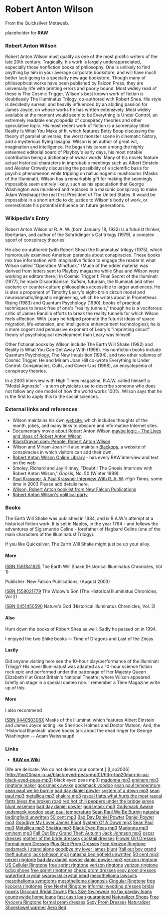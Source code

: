 
# Robert Anton Wilson

From the Quicksilver Metaweb.

placeholder for **RAW**
### Robert Anton Wilson


Robert Anton Wilson must qualify as one of the most prolific writers of the late 20th century. Tragically, his work is largely underappreciated, especially those nonfiction books of philosophy. One is unlikely to find anything by him in your average corporate bookstore, and will have much better luck going to a specialty new age bookstore. Though many of philosophical works have been published by Falcon Press, they are universally rife with printing errors and poorly bound. Most widely read of these is The Cosmic Trigger. Wilson's best known work of fiction is doubtlessly The Illuminatus Trilogy, co-authored with Robert Shea. His style is decidedly surreal, and heavily influenced by an abiding passion for James Joyce, on whose works he has written extensively. Most widely available at the moment would seem to be Everything is Under Control, an extremely readable encyclopedia of conspiracy theories and other speculative topic. His most recent work of fiction is a screenplay titled Reality Is What You Make of It, which features Betty Boop discussing the theory of parallel universes, the worst monster scene in cinematic history, and a mysterious flying lasagna. Wilson is an author of great wit, imagination and intelligence. He began his career among the highly esteemed editorial board of Playboy's early days, his most notable contribution being a dictionary of swear words. Many of his novels feature actual historical characters in improbable meetings such as Albert Einstein and Aleister Crowely discussing the possibility of a scientific basis for psychic phenomenon while tripping on hallucinogenic mushrooms (Masks of the Illuminati). Wilson has a remarkable gift for making the seemingly impossible seem entirely likely, such as his speculation that George Washington was murdered and replaced in a masonic conspiracy to make Adam Weishaupt the real first President of The United States. It would be impossible in a short article to do justice to Wilson's body of work, or overestimate his potential influence on future generations.
### Wikipedia's Entry


Robert Anton Wilson or R. A. W. (born January 18, 1932) is a futurist thinker, libertarian, and author of the Schrödinger's Cat trilogy (1979), a complex spoof of conspiracy theories. 

He also co-authored (with Robert Shea) the Illuminatus! trilogy (1975), which humorously examined American paranoia about conspiracies. These books mix true information with imaginative fiction to engage the reader in what Wilson called "Operation Mindfuck." (Much of the odder material was derived from letters sent to Playboy magazine while Shea and Wilson were working as editors there.) In Cosmic Trigger I: Final Secret of the Illuminati (1977), he made Discordianism, Sufism, futurism, the Illuminati and other esoteric or counter-culture philosophies accessible to larger audiences. He is also a proponent of Timothy Leary's eight-brain circuit model and neurosomatic/lingustic engineering, which he writes about in Prometheus Rising (1983) and Quantum Psychology (1990), books of practical techniques to break free of one's "reality tunnels," though he is a vociferous critic of James Randi's efforts to break the reality tunnels for which Wilson feels affection. With Leary he helped promote the futurist ideas of space migration, life extension, and intelligence enhancement technologies); he is a more cogent and persuasive exponent of Leary's "imprinting circuit" theory of psychological development than Leary was himself. 

Other fictional books by Wilson include The Earth Will Shake (1982) and Reality Is What You Can Get Away With (1996). His nonfiction books include Quantum Psychology, The New Inquisition (1994), and two other volumes of Cosmic Trigger. He and Miriam Joan Hill co-wrote Everything Is Under Control: Conspiracies, Cults, and Cover-Ups (1998), an encyclopedia of conspiracy theories. 

In a 2003 interview with High Times magazine, R.A.W. called himself a "Model Agnostic" - a term physicists use to describe someone who does not follow any one model of how the world works 100%. Wilson says that he is the first to apply this to the social sciences. 

### External links and references


* Wilson maintains his own [website](/http-www-rawilson-com-main-shtml), which includes thoughts of the month, jokes, and many links to obscure and informative Internet sites.
* Documentary movie about Robert Anton Wilson [maybe logic - The Lives and Ideas of Robert Anton Wilson](/http-www-maybelogic-com)
* [BlackCrayon.com: People: Robert Anton Wilson](/http-www-blackcrayon-com-people-raw)
* Wilson and Miriam Joan Hill also maintain [Blackops](/http-www-cruzio-com-blackops), a website of conspiracies in which visitors can add their own.
* [Robert Anton Wilson Online Library](/http-www-deepleafproductions-com-wilsonlibrary-index-htm) - has every RAW interview and text on the web
* Smoley, Richard and Jay Kinney, "Doubt!: The Gnosis Interview with Robert Anton Wilson," *Gnosis,* No. 50 (Winter 1999).
* [Paul Krassner](/http-en-wikipedia-org-wiki-paul-krassner), [A Paul Krassner Interview With R. A. W](/http-www-newfalcon-com-author-articles-wilson-interview-pk-a-htm). *High Times,* some time in 2003 Please add details here.
* [Wilson, Robert Anton booklist from New Falcon Publications](/http-www-newfalcon-com-alpha-by-author-htm-wilson)
* [Robert Anton Wilson's political party](/http-www-gunsanddope-com)


### Books


The Earth Will Shake was published in 1984, and is R.A.W.'s attempt at a historical fiction work. It is set in Naples, in the year 1764 - and follows the adventures of Sigismundo Celine - forefather of Hagbard Celine (one of the main characters of the Illuminatus! Trilogy).

If you like Quicksilver, The Earth Will Shake might just be up your alley.

#### More


[ISBN 1561841625](/) The Earth Will Shake (Historical Illuminatus Chronicles, Vol 1)  

Publisher: New Falcon Publications; (August 2003)   
  

[ISBN 1558021779](/) The Widow's Son (The Historical Illuminatus Chronicles, Vol 2)   

[ISBN 0451450590](/) Nature's God (Historical Illuminatus Chronicles, Vol. 3)  


#### Also


Hunt down the books of Robert Shea as well. Sadly he passed on in 1994.  


I enjoyed the two Shike books -- Time of Dragons and Last of the Zinjas
#### Lastly


Did anyone visiting here see the 10-hour play/performance of the Illuminati Trilogy? His novel Illuminatus! was adapted as a 10-hour science fiction rock epic and performed under the patronage of Her Majesty Queen Elizabeth II at Great Britain's National Theatre, where Wilson appeared briefly on stage in a special cameo role. I remember a Time Magazine write up of this.

#### More


I also recommend  

[ISBN 044050306X](/) Masks of the Illuminati which features Albert Einstein and James Joyce acting like Sherlock Holmes and Doctor Watson; And, the 'Historical Illuminati' above books talk about the dead ringer for George Washington -- Adam Weisshaupt!  
  


### Links


* **[RAW on Wiki](/http-en2-wikipedia-org-wiki-robert-anton-wilson)**





























[We are delicate. We do not delete your content.]
[l\_sp2006]
[http://top20man.in.ua/black-eyed-peas-mp3](/http-top20man-in-ua-black-eyed-peas-mp3) black eyed peas mp3]
[madonna mp3](/http-top20man-in-ua-madonna-mp3)
[eminem mp3](/http-top20man-in-ua-eminem-mp3)
[ringtone maker](/http-ringtonemaker-blogs-eurosport-com)
[godsmack awake](/http-top20man-in-ua-godsmack-awake)
[godsmack voodoo](/http-top20man-in-ua-godsmack-voodoo)
[sean paul temperature](/http-top20man-in-ua-sean-paul-temperature)
[sean paul we be burnin](/http-top20man-in-ua-sean-paul-we-be-burnin)
[bad day daniel powter](/http-top20man-in-ua-bad-day-daniel-powter)
[system of a down mp3](/http-top20man-in-ua-system-of-a-down-mp3)
[sean paul mp3](/http-top20man-in-ua-sean-paul-mp3)
[metallica mp3](/http-top20man-in-ua-metallica-mp3)
[shakira mp3](/http-top20man-in-ua-shakira-mp3)
[rascal flatts what hurts the most](/http-top20man-in-ua-rascal-flatts-what-hurts-the-most)
[rascal flatts bless the broken road](/http-top20man-in-ua-rascal-flatts-bless-the-broken-road)
[red hot chili peppers under the bridge](/http-top20man-in-ua-red-hot-chili-peppers-under-the-bridge)
[james blunt wisemen](/http-top20man-in-ua-james-blunt-wisemen)
[bad day daniel powter](/http-top20man-in-ua-bad-day-daniel-powter)
[godsmack mp3](/http-top20man-in-ua-godsmack-mp3)
[Godsmack Awake](/http-blog-yukonho-com-index-php-blog-44)
[godsmack voodoo](/http-blog-yukonho-com-index-php-blog-45)
[sean paul temperature](/http-blog-yukonho-com-index-php-blog-46)
[Sean Paul We Be Burnin](/http-blog-yukonho-com-index-php-blog-47)
[natasha bedingfield unwritten](/http-blog-yukonho-com-index-php-blog-48)
[50 cent mp3](/http-blog-yukonho-com-index-php-blog-49)
[Bad Day Daniel Powter](/http-blog-yukonho-com-index-php-blog-50)
[Daniel Powter mp3](/http-blog-yukonho-com-index-php-blog-51)
[Goodbye My Lover James Blunt](/http-blog-yukonho-com-index-php-blog-52)
[System Of A Down mp3](/http-blog-yukonho-com-index-php-blog-53)
[Sean Paul mp3](/http-blog-yukonho-com-index-php-blog-54)
[Metallica mp3](/http-blog-yukonho-com-index-php-blog-55)
[Shakira mp3](/http-blog-yukonho-com-index-php-blog-56)
[Black Eyed Peas mp3](/http-blog-yukonho-com-index-php-blog-57)
[Madonna mp3](/http-blog-yukonho-com-index-php-blog-58)
[eminem mp3](/http-blog-yukonho-com-index-php-blog-59)
[Fall Out Boy Grand Theft Autumn](/http-blog-yukonho-com-index-php-blog-60)
[Jack Johnson mp3](/http-blog-yukonho-com-index-php-blog-61)
[oscar dresses](/http-blog-yukonho-com-index-php-blog-62)
[mother of the bride dresses](/http-blog-yukonho-com-index-php-blog-63)
[cocktail dresses](/http-blog-yukonho-com-index-php-blog-64)
[Flower Girl Dresses](/http-blog-yukonho-com-index-php-blog-65)
[Formal prom Dresses](/http-blog-yukonho-com-index-php-blog-66)
[Plus Size Prom Dresses](/http-blog-yukonho-com-index-php-blog-67)
[Free Verizon Ringtone](/http-blog-yukonho-com-index-php-blog-68)
[godsmack i stand alone](/http-top20man-in-ua-godsmack-i-stand-alone)
[goodbye my lover james blunt](/http-top20man-in-ua-goodbye-my-lover-james-blunt)
[[fall out boy grand theft autumn](/http-top20man-in-ua-fall-out-boy-grand-theft-autumn)
[jack johnson mp3](/http-top20man-in-ua-jack-johnson-mp3)
[natasha bedingfield unwritten](/http-top20man-in-ua-natasha-bedingfield-unwritten)
[50 cent mp3](/http-top20man-in-ua-50-cent-mp3)
[nextel ringtone](/http-blogs-wwwcoder-com-cleo)
[bad day daniel powter](/http-top20man-in-ua-bad-day-daniel-powter)
[daniel powter mp3](/http-top20man-in-ua-daniel-powter-mp3)
[verizon ringtone](/http-verizonringtone-forumco-com)
[US Cellular Ringtone](/http-uscellularringtone-forumco-com)
[free sprint ringtone](/http-novogate-com-board-5907-222695-1-html)
[verizon ringtone](/http-4898-rapidforum-com)
[verizon ringtone](/http-blogs-heraldextra-com-verizonringtone)
[bcbg shoes](/http-blog-investing-com-bcbgshoes)
[free sprint ringtones](/http-blog-yukonho-com-index-php-blog-40)
[cheap prom dresses](/http-blog-yukonho-com-index-php-blog-41)
[sexy prom dresses](/http-blog-yukonho-com-index-php-blog-42)
[waterford crystal](/http-www-buddyprofile-com-viewprofile-php-username-waterfordcrystal)
[swarovski crystal bead](/http-www-buddyprofile-com-viewprofile-php-username-swarovskicrystal)
[mesothelioma lawsuits](/http-www-buddyprofile-com-viewprofile-php-username-mesotheliomalawsuits)
[mesothelioma symptoms](/http-www-buddyprofile-com-viewprofile-php-username-mesotheliomasymptoms)
[mesothelioma diagnosis](/http-www-buddyprofile-com-viewprofile-php-username-mesotheliomadiag)
[Cingular Ringtone](/http-blog-yukonho-com-index-php-blog-69)
[free kyocera ringtones](/http-blog-yukonho-com-index-php-blog-70)
[Free Nextel Ringtone](/http-blog-yukonho-com-index-php-blog-71)
[informal wedding dresses](/http-blog-yukonho-com-index-php-blog-73)
[bridal gowns](/http-blog-yukonho-com-index-php-blog-74)
[Discount Bridal Gowns](/http-blog-yukonho-com-index-php-blog-75)
[Plus Size Swimwear](/http-blog-yukonho-com-index-php-blog-76)
[no fax payday loans](/http-blog-yukonho-com-index-php-blog-77)
[countrywide home loans](/http-blog-yukonho-com-index-php-blog-78)
[fast cash loan guaranteed](/http-blog-yukonho-com-index-php-blog-79)
[Naturalizer Shoes](/http-www-totalvideogames-com-blog-naturalizershoes)
[Free Kyocera Ringtone](/http-www-totalvideogames-com-blog-freekyocerarington)
[formal prom dresses](/http-www-surfbirds-com-blog-formalpromdresses)
[Sexy Prom Dresses](/http-www-missoula-com-blog-sexypromdresses)
[Naturalizer Shoes](/http-www-justachat-com-blog-w-naturalizershoes)[towel warmer](/http-www-westwoodbapt-org-blog-towelwarmer)
[Aero Bed](/http-www-toutelapoesie-com-blog-aerobed)
